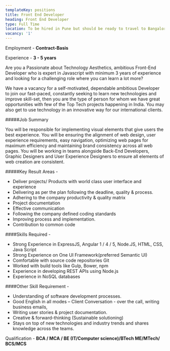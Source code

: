 ```yaml
---
templateKey: positions
title: Front End Developer
heading: Front End Developer
type: Full Time
location: To be hired in Pune but should be ready to travel to Bangalore for long term assignment
vacancy: '1'
---
```


Employment - **Contract-Basis**

Experience - **3 - 5 years**

Are you a Passionate about Technology Aesthetics, ambitious Front-End Developer who is expert in Javascript with minimum 3 years of experience and looking for a challenging role where you can learn a lot more?

We have a vacancy for a self-motivated, dependable ambitious Developer to join our fast-paced, constantly seeking to learn new technologies and improve skill-set, then you are the type of person for whom we have great opportunities with few of the Top Tech projects happening in India. You may also get to use technology in an innovative way for our international clients. 

#####Job Summary

You will be responsible for implementing visual elements that give users the best experience. You will be ensuring the alignment of web design, user experience requirements, easy navigation, optimizing web pages for maximum efficiency and maintaining brand consistency across all web pages. You will be working in teams alongside Back-End Developers, Graphic Designers and User Experience Designers to ensure all elements of web creation are consistent.

#####Key Result Areas -
* Deliver projects/ Products with world class user interface and experience
* Delivering as per the plan following the deadline, quality & process.
* Adhering to the company productivity & quality matrix
* Project documentation 
* Effective communication
* Following the company defined coding standards
* Improving process and implementation. 
* Contribution to common code


####Skills Required -

* Strong Experience in ExpressJS, Angular 1 / 4 / 5, Node.JS, HTML, CSS, Java Script
* Strong Experience on One UI Framework(preferred Semantic UI)
* Comfortable with source code repositories Git
* Worked with build tools like Gulp, Bower, npm
* Experience in developing REST APIs using Node.js
* Experience in NoSQL databases

####Other Skill Requirement -

* Understanding of software development processes.
* Good English in all modes –  Client Conversation - over the call, writing business emails, 
* Writing user stories & project documentation.
* Creative & forward-thinking (Sustainable solutioning) 
* Stays on top of new technologies and industry trends and shares knowledge across the teams. 

Qualification - **BCA / MCA / BE (IT/Computer science)/BTech ME/MTech/ BCS/MCS**
